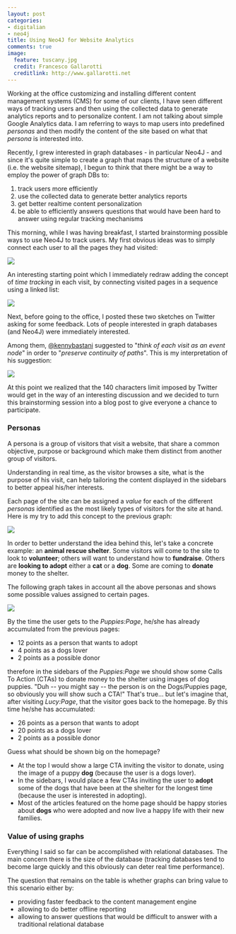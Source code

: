 ```yaml
---
layout: post
categories: 
- digitalian
- neo4j
title: Using Neo4J for Website Analytics
comments: true
image:
  feature: tuscany.jpg
  credit: Francesco Gallarotti
  creditlink: http://www.gallarotti.net
---
```

Working at the office customizing and installing different content management systems (CMS) for some of our clients, I have seen different ways of tracking users and then using the collected data to generate analytics reports and to personalize content. I am not talking about simple Google Analytics data. I am referring to ways to map users into predefined *personas* and then modify the content of the site based on what that *persona* is interested into.

Recently, I grew interested in graph databases - in particular Neo4J - and since it's quite simple to create a graph that maps the structure of a website (i.e. the website sitemap), I begun to think that there might be a way to employ the power of graph DBs to:

1. track users more efficiently 
2. use the collected data to generate better analytics reports
3. get better realtime content personalization
4. be able to efficiently answers questions that would have been hard to answer using regular tracking mechanisms

This morning, while I was having breakfast, I started brainstorming possible ways to use Neo4J to track users. My first obvious ideas was to simply connect each user to all the pages they had visited:

![](/assets/2014/01/visitor-tracking-idea1.png)

An interesting starting point which I immediately redraw adding the concept of *time tracking* in each visit, by connecting visited pages in a sequence using a linked list:

![](/assets/2014/01/visitor-tracking-idea2.png)

Next, before going to the office, I posted these two sketches on Twitter asking for some feedback. Lots of people interested in graph databases (and Neo4J) were immediately interested. 

Among them, [@kennybastani](https://twitter.com/kennybastani) suggested to "*think of each visit as an event node*" in order to "*preserve continuity of paths*". This is my interpretation of his suggestion:

![](/assets/2014/01/visitor-tracking-idea3.png)

At this point we realized that the 140 characters limit imposed by Twitter would get in the way of an interesting discussion and we decided to turn this brainstorming session into a blog post to give everyone a chance to participate.

### Personas
A persona is a group of visitors that visit a website, that share a common objective, purpose or background which make them distinct from another group of visitors.

Understanding in real time, as the visitor browses a site, what is the purpose of his visit, can help tailoring the content displayed in the sidebars to better appeal his/her interests.

Each page of the site can be assigned a *value* for each of the different *personas* identified as the most likely types of visitors for the site at hand. Here is my try to add this concept to the previous graph:

![](/assets/2014/01/visitor-tracking-idea4.png)

In order to better understand the idea behind this, let's take a concrete example: an **animal rescue shelter**. Some visitors will come to the site to look to **volunteer**; others will want to understand how to **fundraise**. Others are **looking to adopt** either a **cat** or a **dog**. Some are coming to **donate** money to the shelter.

The following graph takes in account all the above personas and shows some possible values assigned to certain pages. 

![](/assets/2014/01/visitor-tracking-idea5.png)

By the time the user gets to the *Puppies:Page*, he/she has already accumulated from the previous pages:

- 12 points as a person that wants to adopt
- 4 points as a dogs lover
- 2 points as a possible donor

therefore in the sidebars of the *Puppies:Page* we should show some Calls To Action (CTAs) to donate money to the shelter using images of dog puppies. "Duh -- you might say -- the person is on the Dogs/Puppies page, so obviously you will show such a CTA!" That's true… but let's imagine that, after visiting *Lucy:Page*, that the visitor goes back to the homepage. By this time he/she has accumulated:

- 26 points as a person that wants to adopt
- 20 points as a dogs lover
- 2 points as a possible donor

Guess what should be shown big on the homepage? 

- At the top I would show a large CTA inviting the visitor to donate, using the image of a puppy **dog** (because the user is a dogs lover). 
- In the sidebars, I would place a few CTAs inviting the user to **adopt** some of the dogs that have been at the shelter for the longest time (because the user is interested in adopting). 
- Most of the articles featured on the home page should be happy stories about **dogs** who were adopted and now live a happy life with their new families.

### Value of using graphs

Everything I said so far can be accomplished with relational databases. The main concern there is the size of the database (tracking databases tend to become large quickly and this obviously can deter real time performance).

The question that remains on the table is whether graphs can bring value to this scenario either by:

- providing faster feedback to the content management engine
- allowing to do better offline reporting
- allowing to answer questions that would be difficult to answer with a traditional relational database